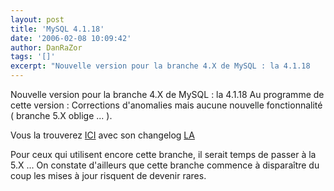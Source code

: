 ```yaml
---
layout: post
title: 'MySQL 4.1.18'
date: '2006-02-08 10:09:42'
author: DanRaZor
tags: '[]'
excerpt: "Nouvelle version pour la branche 4.X de MySQL : la 4.1.18     \nAu programme de cette version : Corrections d'anomalies mais aucune nouvelle fonctionnalité ( branche 5.X oblige ... ).  \n  \nVous la trouverez [ICI](http://downloads.mysql.com/snapshots.php?p=mysql-4.1) avec son changelog      …"
---
```


Nouvelle version pour la branche 4.X de MySQL : la 4.1.18
Au programme de cette version : Corrections d'anomalies mais aucune nouvelle fonctionnalité ( branche 5.X oblige ... ).

Vous la trouverez [ICI](http://downloads.mysql.com/snapshots.php?p=mysql-4.1) avec son changelog [LA](http://dev.mysql.com/doc/refman/4.1/en/news-4-1-18.html)

Pour ceux qui utilisent encore cette branche, il serait temps de passer à la 5.X ...   On constate d'ailleurs que cette branche commence à disparaître du coup les mises à jour risquent de devenir rares.
